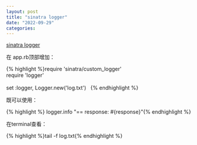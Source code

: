 ```yaml
---
layout: post
title: "sinatra logger"
date: "2022-09-29"
categories: 
---
```

<p><a href="https://www.google.com/url?sa=t&amp;rct=j&amp;q=&amp;esrc=s&amp;source=web&amp;cd=&amp;cad=rja&amp;uact=8&amp;ved=2ahUKEwjLhvOZoLf6AhV4zYsBHYX4CScQFnoECAsQAQ&amp;url=https%3A%2F%2Fstackoverflow.com%2Fquestions%2F73338400%2Fturning-off-log-rotation-with-ruby-logging-gem&amp;usg=AOvVaw382owlkZfbqP7oWqZ-WJsn">sinatra logger</a></p>

<p>在 app.rb顶部增加：</p>

{% highlight %}require &#39;sinatra/custom_logger&#39;&nbsp;&nbsp;&nbsp;&nbsp;&nbsp;&nbsp;&nbsp;&nbsp;&nbsp;&nbsp;&nbsp;&nbsp;&nbsp;&nbsp;&nbsp;&nbsp;&nbsp;&nbsp;&nbsp;&nbsp;&nbsp; &nbsp;<br />
require &#39;logger&#39;&nbsp;&nbsp;&nbsp;&nbsp;&nbsp;&nbsp;&nbsp;&nbsp;&nbsp;&nbsp;&nbsp;&nbsp;&nbsp;&nbsp;&nbsp;&nbsp;&nbsp;&nbsp;&nbsp;&nbsp;&nbsp;&nbsp;&nbsp;&nbsp;&nbsp;&nbsp;&nbsp;&nbsp;&nbsp;&nbsp;&nbsp;&nbsp;&nbsp;&nbsp;&nbsp;&nbsp; &nbsp;<br />
&nbsp;&nbsp;&nbsp;&nbsp;&nbsp;&nbsp;&nbsp;&nbsp;&nbsp;&nbsp;&nbsp;&nbsp;&nbsp;&nbsp;&nbsp;&nbsp;&nbsp;&nbsp;&nbsp;&nbsp;&nbsp;&nbsp;&nbsp;&nbsp;&nbsp;&nbsp;&nbsp;&nbsp;&nbsp;&nbsp;&nbsp;&nbsp;&nbsp;&nbsp;&nbsp;&nbsp;&nbsp;&nbsp;&nbsp;&nbsp;&nbsp;&nbsp;&nbsp;&nbsp;&nbsp;&nbsp;&nbsp;&nbsp;&nbsp;&nbsp;&nbsp;&nbsp; &nbsp;<br />
set :logger, Logger.new(&#39;log.txt&#39;)&nbsp;&nbsp;&nbsp;{% endhighlight %}

<p>既可以使用：</p>

{% highlight %}&nbsp;logger.info &quot;== response: #{response}&quot;{% endhighlight %}

<p>在terminal查看：</p>

{% highlight %}tail -f log.txt{% endhighlight %}

